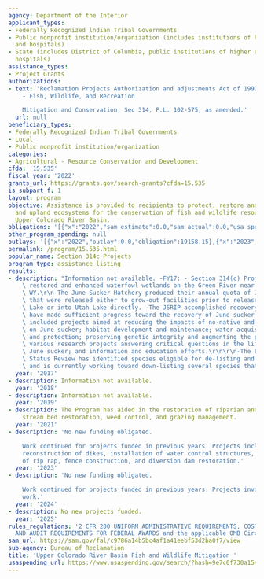 ```yaml
---
agency: Department of the Interior
applicant_types:
- Federally Recognized lndian Tribal Governments
- Public nonprofit institution/organization (includes institutions of higher education
  and hospitals)
- State (includes District of Columbia, public institutions of higher education and
  hospitals)
assistance_types:
- Project Grants
authorizations:
- text: 'Reclamation Projects Authorization and adjustments Act of 1992; Title III
    - Fish, Wildlife, and Recreation

    Mitigation and Conservation, Sec 314, P.L. 102-575, as amended.'
  url: null
beneficiary_types:
- Federally Recognized Indian Tribal Governments
- Local
- Public nonprofit institution/organization
categories:
- Agricultural - Resource Conservation and Development
cfda: '15.535'
fiscal_year: '2022'
grants_url: https://grants.gov/search-grants?cfda=15.535
is_subpart_f: 1
layout: program
objective: Assistance is provided to recipients to protect, restore and enhance wetland
  and upland ecosystems for the conservation of fish and wildlife resources in the
  Upper Colorado River Basin.
obligations: '[{"x":"2022","sam_estimate":0.0,"sam_actual":0.0,"usa_spending_actual":269158.15},{"x":"2023","sam_estimate":0.0,"sam_actual":580000.0,"usa_spending_actual":580000.0},{"x":"2024","sam_estimate":0.0,"sam_actual":0.0,"usa_spending_actual":478000.0}]'
other_program_spending: null
outlays: '[{"x":"2022","outlay":0.0,"obligation":19158.15},{"x":"2023","outlay":124607.7,"obligation":330000.0},{"x":"2024","outlay":0.0,"obligation":478000.0}]'
permalink: /program/15.535.html
popular_name: Section 314c Projects
program_type: assistance_listing
results:
- description: "Information not available. -FY17: - Section 314(c) Projects created,\
    \ restored and enhanced waterfowl wetlands on the Green River near Green River,\
    \ WY.\r\n-The June Sucker Hatchery produced their annual quota of June sucker\
    \ that were released either to grow-out facilities prior to release into Utah\
    \ Lake or into Utah Lake directly. -The JSRIP accomplished recovery actions that\
    \ have made sufficient progress toward the recovery of June sucker.  These have\
    \ included projects aimed at reducing the impacts of no-native and sportfish populations\
    \ on June sucker; habitat development and maintenance; water acquisition, management,\
    \ and protection; preserving genetic integrity and augmenting the population;\
    \ various research projects answering critical questions in the life history of\
    \ June sucker; and information and education efforts.\r\n\r\n-The Endangered Species\
    \ Status Review has identified species eligible for de-listing and down-listing\
    \ and is currently working toward down-listing several species that exist in Utah."
  year: '2017'
- description: Information not available.
  year: '2018'
- description: Information not available.
  year: '2019'
- description: The Program has aided in the restoration of riparian and wetland ecosystems,
    stream bed restoration, weed control, and grazing management.
  year: '2021'
- description: 'No new funding obligated.

    Work continued for projects funded in previous years. Projects include river restoration,
    reconstruction of dikes, installation of water control structures, installation
    of rip rap, fence construction, and diversion dam restoration.'
  year: '2023'
- description: 'No new funding obligated.

    Work continued for projects funded in previous years. Projects involve river restoration
    work.'
  year: '2024'
- description: No new projects funded.
  year: '2025'
rules_regulations: '2 CFR 200 UNIFORM ADMINISTRATIVE REQUIREMENTS, COST PRINCIPLES,
  AND AUDIT REQUIREMENTS FOR FEDERAL AWARDS and the applicable OMB Circulars. '
sam_url: https://sam.gov/fal/c9786a14b5bc4af1a41eebf53d2ba0f7/view
sub-agency: Bureau of Reclamation
title: 'Upper Colorado River Basin Fish and Wildlife Mitigation '
usaspending_url: https://www.usaspending.gov/search/?hash=9e7c0f730a154e43441a6f0c7d5d84a0
---
```

